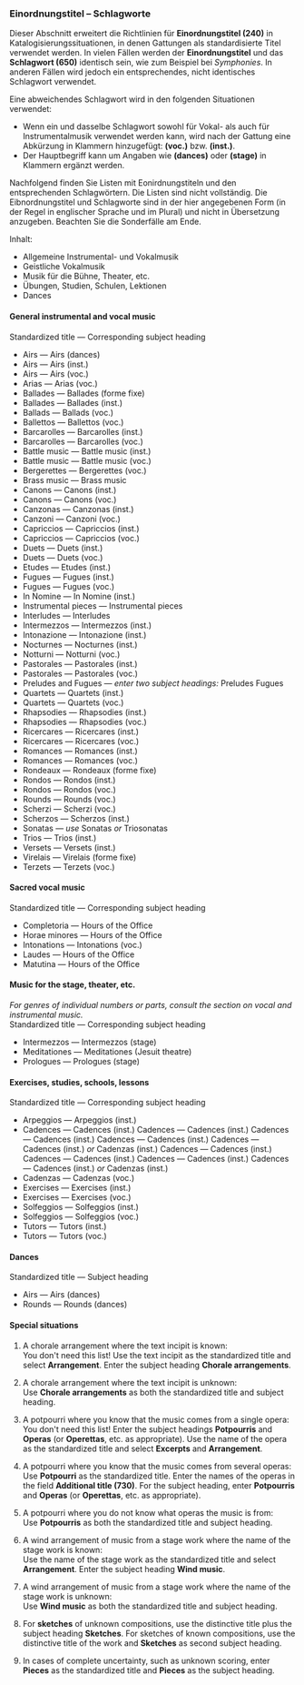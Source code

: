 ### Einordnungstitel – Schlagworte

Dieser Abschnitt erweitert die Richtlinien für **Einordnungstitel (240)** in Katalogisierungssituationen, in denen Gattungen als standardisierte Titel verwendet werden. In vielen Fällen werden der **Einordnungstitel** und das **Schlagwort (650)** identisch sein, wie zum Beispiel bei _Symphonies_. In anderen Fällen wird jedoch ein entsprechendes, nicht identisches Schlagwort verwendet.

Eine abweichendes Schlagwort wird in den folgenden Situationen verwendet:
- Wenn ein und dasselbe Schlagwort sowohl für Vokal- als auch für Instrumentalmusik verwendet werden kann, wird nach der Gattung eine Abkürzung in Klammern hinzugefügt: **(voc.)** bzw. **(inst.)**.
- Der Hauptbegriff kann um Angaben wie **(dances)** oder **(stage)** in Klammern ergänzt werden.

Nachfolgend finden Sie Listen mit Eonirdnungstiteln und den entsprechenden Schlagwörtern. Die Listen sind nicht vollständig. Die Eibnordnungstitel und Schlagworte sind in der hier angegebenen Form (in der Regel in englischer Sprache und im Plural) und nicht in Übersetzung anzugeben. Beachten Sie die Sonderfälle am Ende.

Inhalt:
- Allgemeine Instrumental- und Vokalmusik
- Geistliche Vokalmusik
- Musik für die Bühne, Theater, etc.
- Übungen, Studien, Schulen, Lektionen
- Dances

#### General instrumental and vocal music

Standardized title — Corresponding subject heading
- Airs — Airs (dances)
- Airs — Airs (inst.)
- Airs — Airs (voc.)
- Arias — Arias (voc.)
- Ballades — Ballades (forme fixe)
- Ballades — Ballades (inst.)
- Ballads — Ballads (voc.)
- Ballettos — Ballettos (voc.)
- Barcarolles — Barcarolles (inst.)
- Barcarolles — Barcarolles (voc.)
- Battle music — Battle music (inst.)
- Battle music — Battle music (voc.)
- Bergerettes — Bergerettes (voc.)
- Brass music — Brass music
- Canons — Canons (inst.)
- Canons — Canons (voc.)
- Canzonas — Canzonas (inst.)
- Canzoni — Canzoni (voc.)
- Capriccios — Capriccios (inst.)
- Capriccios — Capriccios (voc.)
- Duets — Duets (inst.)
- Duets — Duets (voc.)
- Etudes — Etudes (inst.)
- Fugues — Fugues (inst.)
- Fugues — Fugues (voc.)
- In Nomine — In Nomine (inst.)
- Instrumental pieces — Instrumental pieces
- Interludes — Interludes
- Intermezzos — Intermezzos (inst.)
- Intonazione — Intonazione (inst.)
- Nocturnes — Nocturnes (inst.)
- Notturni — Notturni (voc.)
- Pastorales — Pastorales (inst.)
- Pastorales — Pastorales (voc.)
- Preludes and Fugues — _enter two subject headings:_ Preludes Fugues
- Quartets — Quartets (inst.)
- Quartets — Quartets (voc.)
- Rhapsodies — Rhapsodies (inst.)
- Rhapsodies — Rhapsodies (voc.)
- Ricercares — Ricercares (inst.)
- Ricercares — Ricercares (voc.)
- Romances — Romances (inst.)
- Romances — Romances (voc.)
- Rondeaux — Rondeaux (forme fixe)
- Rondos — Rondos (inst.)
- Rondos — Rondos (voc.)
- Rounds — Rounds (voc.)
- Scherzi — Scherzi (voc.)
- Scherzos — Scherzos (inst.)
- Sonatas — _use_ Sonatas _or_ Triosonatas
- Trios — Trios (inst.)
- Versets — Versets (inst.)
- Virelais — Virelais (forme fixe)
- Terzets — Terzets (voc.)

#### Sacred vocal music

Standardized title — Corresponding subject heading
- Completoria — Hours of the Office
- Horae minores — Hours of the Office
- Intonations — Intonations (voc.)
- Laudes — Hours of the Office
- Matutina — Hours of the Office

#### Music for the stage, theater, etc.

_For genres of individual numbers or parts, consult the section on vocal and instrumental music._  
Standardized title — Corresponding subject heading
- Intermezzos — Intermezzos (stage)
- Meditationes — Meditationes (Jesuit theatre)
- Prologues — Prologues (stage)

#### Exercises, studies, schools, lessons

Standardized title — Corresponding subject heading
- Arpeggios — Arpeggios (inst.)
- Cadences — Cadences (inst.) Cadences — Cadences (inst.) Cadences — Cadences (inst.) Cadences — Cadences (inst.) Cadences — Cadences (inst.) _or_ Cadenzas (inst.) Cadences — Cadences (inst.) Cadences — Cadences (inst.) Cadences — Cadences (inst.) Cadences — Cadences (inst.) _or_ Cadenzas (inst.)
- Cadenzas — Cadenzas (voc.)
- Exercises — Exercises (inst.)
- Exercises — Exercises (voc.)
- Solfeggios — Solfeggios (inst.)
- Solfeggios — Solfeggios (voc.)
- Tutors — Tutors (inst.)
- Tutors — Tutors (voc.)

#### Dances

Standardized title — Subject heading
- Airs — Airs (dances)
- Rounds — Rounds (dances)

#### Special situations

1. A chorale arrangement where the text incipit is known:   
   You don't need this list! Use the text incipit as the standardized title and select **Arrangement**. Enter the subject heading **Chorale arrangements**.

2. A chorale arrangement where the text incipit is unknown:   
   Use **Chorale arrangements** as both the standardized title and subject heading.

3. A potpourri where you know that the music comes from a single opera:  
   You don't need this list! Enter the subject headings **Potpourris** and **Operas** (or **Operettas**, etc. as appropriate). Use the name of the opera as the standardized title and select **Excerpts** and **Arrangement**.

4. A potpourri where you know that the music comes from several operas:  
   Use **Potpourri** as the standardized title. Enter the names of the operas in the field **Additional title (730)**. For the subject heading, enter **Potpourris** and **Operas** (or **Operettas**, etc. as appropriate).

5. A potpourri where you do not know what operas the music is from:  
   Use **Potpourris** as both the standardized title and subject heading.

6. A wind arrangement of music from a stage work where the name of the stage work is known:  
   Use the name of the stage work as the standardized title and select **Arrangement**. Enter the subject heading **Wind music**.

7. A wind arrangement of music from a stage work where the name of the stage work is unknown:  
   Use **Wind music** as both the standardized title and subject heading.

8. For **sketches** of unknown compositions, use the distinctive title plus the subject heading **Sketches**. For sketches of known compositions, use the distinctive title of the work and **Sketches** as second subject heading.

9. In cases of complete uncertainty, such as unknown scoring, enter **Pieces** as the standardized title and **Pieces** as the subject heading.
